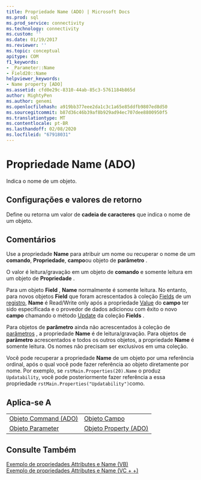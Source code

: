 ```yaml
---
title: Propriedade Name (ADO) | Microsoft Docs
ms.prod: sql
ms.prod_service: connectivity
ms.technology: connectivity
ms.custom: ''
ms.date: 01/19/2017
ms.reviewer: ''
ms.topic: conceptual
apitype: COM
f1_keywords:
- _Parameter::Name
- Field20::Name
helpviewer_keywords:
- Name property [ADO]
ms.assetid: cfd0e29c-8310-44ab-85c3-5761184b865d
author: MightyPen
ms.author: genemi
ms.openlocfilehash: a919bb377eee2da1c3c1a65e85ddfb9807ed8d50
ms.sourcegitcommit: b87d36c46b39af8b929ad94ec707dee8800950f5
ms.translationtype: MT
ms.contentlocale: pt-BR
ms.lasthandoff: 02/08/2020
ms.locfileid: "67918031"
---
```

# <a name="name-property-ado"></a>Propriedade Name (ADO)
Indica o nome de um objeto.  
  
## <a name="settings-and-return-values"></a>Configurações e valores de retorno  
 Define ou retorna um valor de **cadeia de caracteres** que indica o nome de um objeto.  
  
## <a name="remarks"></a>Comentários  
 Use a propriedade **Name** para atribuir um nome ou recuperar o nome de um **comando**, **Propriedade**, **campo**ou objeto de **parâmetro** .  
  
 O valor é leitura/gravação em um objeto de **comando** e somente leitura em um objeto de **Propriedade** .  
  
 Para um objeto **Field** , **Name** normalmente é somente leitura. No entanto, para novos objetos **Field** que foram acrescentados à coleção [Fields](../../../ado/reference/ado-api/fields-collection-ado.md) de um [registro](../../../ado/reference/ado-api/record-object-ado.md), **Name** é Read/Write only após a propriedade [Value](../../../ado/reference/ado-api/value-property-ado.md) do **campo** ter sido especificada e o provedor de dados adicionou com êxito o novo **campo** chamando o método [Update](../../../ado/reference/ado-api/update-method.md) da coleção **Fields** .  
  
 Para objetos de **parâmetro** ainda não acrescentados à coleção de [parâmetros](../../../ado/reference/ado-api/parameters-collection-ado.md) , a propriedade **Name** é de leitura/gravação. Para objetos de **parâmetro** acrescentados e todos os outros objetos, a propriedade **Name** é somente leitura. Os nomes não precisam ser exclusivos em uma coleção.  
  
 Você pode recuperar a propriedade **Name** de um objeto por uma referência ordinal, após o qual você pode fazer referência ao objeto diretamente por nome. Por exemplo, se `rstMain.Properties(20).Name` o produz `Updatability`, você pode posteriormente fazer referência a essa propriedade `rstMain.Properties("Updatability")`como.  
  
## <a name="applies-to"></a>Aplica-se A  
  
|||  
|-|-|  
|[Objeto Command (ADO)](../../../ado/reference/ado-api/command-object-ado.md)|[Objeto Campo](../../../ado/reference/ado-api/field-object.md)|  
|[Objeto Parameter](../../../ado/reference/ado-api/parameter-object.md)|[Objeto Property (ADO)](../../../ado/reference/ado-api/property-object-ado.md)|  
  
## <a name="see-also"></a>Consulte Também  
 [Exemplo de propriedades Attributes e Name (VB)](../../../ado/reference/ado-api/attributes-and-name-properties-example-vb.md)   
 [Exemplo de propriedades Attributes e Name (VC + +)](../../../ado/reference/ado-api/attributes-and-name-properties-example-vc.md)   
